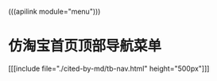 (((apilink module="menu")))

# 仿淘宝首页顶部导航菜单

[[[include file="./cited-by-md/tb-nav.html" height="500px"]]]